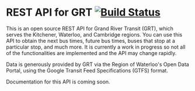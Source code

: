 REST API for GRT [![Build Status](https://travis-ci.org/tuzhucheng/REST-API-for-GRT.svg?branch=master)](https://travis-ci.org/tuzhucheng/REST-API-for-GRT)
================

This is an open source REST API for Grand River Transit (GRT), which serves the Kitchener, Waterloo, and Cambridge regions. You can use this API to obtain the next bus times, future bus times, buses that stop at a particular stop, and much more. It is currently a work in progress so not all of the functionalities are implemented and the API may change rapidly.

Data is generously provided by GRT via the Region of Waterloo's Open Data Portal, using the Google Transit Feed Specifications (GTFS) format.

Documentation for this API is coming soon.
